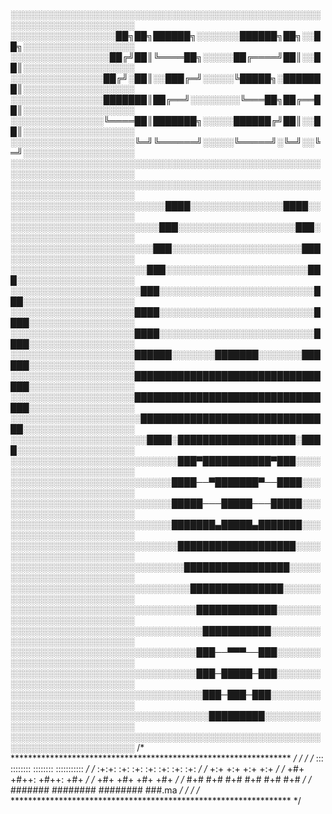 ░░░░░░░░░░░░░░░░░░░░░░░░░░░░░░░░░░░░░░░░░░░░░░░░░░░░░░░░░░░░░░░░░░░░░░
░░░░░░░░░░░░░░░░░██╗██╗██████╗░░░░░░░██████╗██╗░░██╗░░░░░░░░░░░░░░░░░░
░░░░░░░░░░░░░░░░██╔╝██║╚════██╗░░░░░██╔════╝██║░░██║░░░░░░░░░░░░░░░░░░
░░░░░░░░░░░░░░░██╔╝░██║░░███╔═╝░░░░░╚█████╗░███████║░░░░░░░░░░░░░░░░░░
░░░░░░░░░░░░░░░███████║██╔══╝░░░░░░░░╚═══██╗██╔══██║░░░░░░░░░░░░░░░░░░
░░░░░░░░░░░░░░░╚════██║███████╗░░░░░██████╔╝██║░░██║░░░░░░░░░░░░░░░░░░
░░░░░░░░░░░░░░░░░░░░╚═╝╚══════╝░░░░░╚═════╝░╚═╝░░╚═╝░░░░░░░░░░░░░░░░░░
░░░░░░░░░░░░░░░░░░░░░░░░░░░░░░░░░░░░░░░░░░░░░░░░░░░░░░░░░░░░░░░░░░░░░░
░░░░░░░░░░░░░░░░░░░░░░░░░░░░░░░░░░░░░░░░░░░░░░░░░░░░░░░░░░░░░░░░░░░░░░
░░░░░░░░░░░░░░░░░░░░░░░░░████░░░░░░░░░░░░░░░████░░░░░░░░░░░░░░░░░░░░░░
░░░░░░░░░░░░░░░░░░░░░░░░███░░░░░░░░░░░░░░░░░░░███░░░░░░░░░░░░░░░░░░░░░
░░░░░░░░░░░░░░░░░░░░░░░███░░░░░░░░░░░░░░░░░░░░░███░░░░░░░░░░░░░░░░░░░░
░░░░░░░░░░░░░░░░░░░░░░███░░░░░░░░░░░░░░░░░░░░░░░███░░░░░░░░░░░░░░░░░░░
░░░░░░░░░░░░░░░░░░░░░███░░░░░░░░░░░░░░░░░░░░░░░░░███░░░░░░░░░░░░░░░░░░
░░░░░░░░░░░░░░░░░░░░████░░░░░░░░░░░░░░░░░░░░░░░░░████░░░░░░░░░░░░░░░░░
░░░░░░░░░░░░░░░░░░░░████░░░░░░░░░░░░░░░░░░░░░░░░░████░░░░░░░░░░░░░░░░░
░░░░░░░░░░░░░░░░░░░░██████░░░░░░░███████░░░░░░░██████░░░░░░░░░░░░░░░░░
░░░░░░░░░░░░░░░░░░░░█████████████████████████████████░░░░░░░░░░░░░░░░░
░░░░░░░░░░░░░░░░░░░░█████████████████████████████████░░░░░░░░░░░░░░░░░
░░░░░░░░░░░░░░░░░░░░░███████████████████████████████░░░░░░░░░░░░░░░░░░
░░░░░░░░░░░░░░░░░░░░░░████░███████████████████░████░░░░░░░░░░░░░░░░░░░
░░░░░░░░░░░░░░░░░░░░░░░░░░░███▀███████████▀███░░░░░░░░░░░░░░░░░░░░░░░░
░░░░░░░░░░░░░░░░░░░░░░░░░░████──▀███████▀──████░░░░░░░░░░░░░░░░░░░░░░░
░░░░░░░░░░░░░░░░░░░░░░░░░░█████───█████───█████░░░░░░░░░░░░░░░░░░░░░░░
░░░░░░░░░░░░░░░░░░░░░░░░░░███████▄█████▄███████░░░░░░░░░░░░░░░░░░░░░░░
░░░░░░░░░░░░░░░░░░░░░░░░░░░███████████████████░░░░░░░░░░░░░░░░░░░░░░░░
░░░░░░░░░░░░░░░░░░░░░░░░░░░░█████████████████░░░░░░░░░░░░░░░░░░░░░░░░░
░░░░░░░░░░░░░░░░░░░░░░░░░░░░░███████████████░░░░░░░░░░░░░░░░░░░░░░░░░░
░░░░░░░░░░░░░░░░░░░░░░░░░░░░░░█████████████░░░░░░░░░░░░░░░░░░░░░░░░░░░
░░░░░░░░░░░░░░░░░░░░░░░░░░░░░░░███████████░░░░░░░░░░░░░░░░░░░░░░░░░░░░
░░░░░░░░░░░░░░░░░░░░░░░░░░░░░░███──▀▀▀──███░░░░░░░░░░░░░░░░░░░░░░░░░░░
░░░░░░░░░░░░░░░░░░░░░░░░░░░░░░███─█████─███░░░░░░░░░░░░░░░░░░░░░░░░░░░
░░░░░░░░░░░░░░░░░░░░░░░░░░░░░░░███─███─███░░░░░░░░░░░░░░░░░░░░░░░░░░░░
░░░░░░░░░░░░░░░░░░░░░░░░░░░░░░░░█████████░░░░░░░░░░░░░░░░░░░░░░░░░░░░░
░░░░░░░░░░░░░░░░░░░░░░░░░░░░░░░░░░░░░░░░░░░░░░░░░░░░░░░░░░░░░░░░░░░░░░
/* **************************************************************** */
/*                                                                  */
/*                   :::   ::::::::   ::::::::  :::::::::::         */
/*                :+:+:  :+:    :+: :+:    :+: :+:     :+:          */
/*                 +:+         +:+        +:+        +:+            */
/*                +#+      +#++:      +#++:        +#+              */
/*               +#+         +#+        +#+      +#+                */
/*              #+#  #+#    #+# #+#    #+#     #+#                  */
/*           ####### ########   ########      ###.ma                */
/*                                                                  */
/* **************************************************************** */

